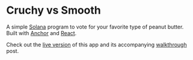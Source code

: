 # Cruchy vs Smooth

A simple [Solana](https://solana.com/) program to vote for your favorite type of peanut butter. Built with [Anchor](https://project-serum.github.io/anchor/getting-started/introduction.html) and [React](https://reactjs.org/).

Check out the [live version](https://www.pbvote.com/) of this app and its accompanying [walkthrough](https://www.brianfriel.xyz/learning-how-to-build-on-solana/) post.
